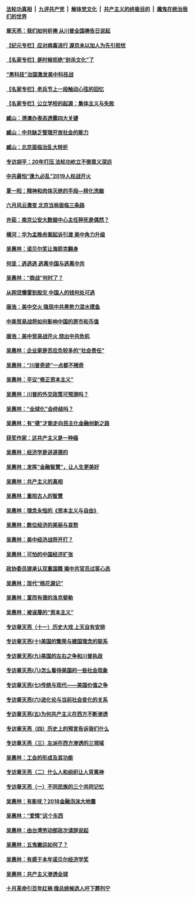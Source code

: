 

####  [法轮功真相](../../../../basic/blob/master/README.md?t=07062131) &nbsp;|&nbsp; [九评共产党](../../../../9ping.md/blob/master/README.md?t=07062131) &nbsp;|&nbsp; [解体党文化](../../../../jtdwh.md/blob/master/README.md?t=07062131)  &nbsp;|&nbsp; [共产主义的终极目的](../../../../gczydzjmd.md/blob/master/README.md?t=07062131) &nbsp;|&nbsp; [魔鬼在统治我们的世界](../../../../mgztzwmdsj.md/blob/master/README.md?t=07062131) 

#### [章天亮：我们如何祈祷 从川普全国祷告日说起](../pages/nsc423/n11944627.md?t=07062131) 

#### [【纪元专栏】应对病毒流行 渥京未以加人为先引担忧](../pages/nsc423/n11875714.md?t=07062131) 

#### [【名家专栏】是时候拒绝“封杀文化”了](../pages/nsc423/n11814093.md?t=07062131) 

#### [“黑科技”治国激发美中科技战](../pages/nsc423/n11638056.md?t=07062131) 

#### [【名家专栏】老兵节上一段触动心弦的回忆](../pages/nsc423/n11646016.md?t=07062131) 

#### [【名家专栏】公立学校的起源：集体主义与失败](../pages/nsc423/n11601833.md?t=07062131) 

#### [臧山：港澳办表态透露四大关键](../pages/nsc423/n11421628.md?t=07062131) 

#### [臧山：中共缺乏管理开放社会的能力](../pages/nsc423/n11407457.md?t=07062131) 

#### [臧山：北京面临治乱大转折](../pages/nsc423/n11406895.md?t=07062131) 

#### [专访胡平：20年打压 法轮功屹立不倒意义深远](../pages/nsc423/n11398800.md?t=07062131) 

#### [中共最怕“逢九必乱”2019人权战开火](../pages/nsc423/n11385248.md?t=07062131) 

#### [夏一阳：精神和肉体灭绝的手段—转化洗脑](../pages/nsc423/n11368250.md?t=07062131) 

#### [六月风云激变 北京当局面临三条路](../pages/nsc423/n11313668.md?t=07062131) 

#### [许茹：南京公安大数据中心主任猝死是偶然？](../pages/nsc423/n11064744.md?t=07062131) 

#### [横河：华为孟晚舟案起诉引渡 美中角力升级](../pages/nsc423/n11027230.md?t=07062131) 

#### [吴惠林：诺贝尔奖让海耶克翻身](../pages/nsc423/n10890049.md?t=07062131) 

#### [何坚：逃逃逃 逃离中国与逃离中共](../pages/nsc423/n10592891.md?t=07062131) 

#### [吴惠林：“商战”何时了？](../pages/nsc423/n10573558.md?t=07062131) 

#### [从网贷爆雷到股灾 中国人的钱何处可逃](../pages/nsc423/n10572800.md?t=07062131) 

#### [唐浩：美中交火 隐现中共黑势力混水摸鱼](../pages/nsc423/n10544040.md?t=07062131) 

#### [中美贸易战将如何影响中国的房市和币值](../pages/nsc423/n10543697.md?t=07062131) 

#### [唐浩：美中贸易战开火 烧出中共危机](../pages/nsc423/n10540126.md?t=07062131) 

#### [吴惠林：企业家是否应负较多的“社会责任”](../pages/nsc423/n10535022.md?t=07062131) 

#### [吴惠林：“川普奇迹”一点都不稀奇](../pages/nsc423/n10512808.md?t=07062131) 

#### [吴惠林：平议“修正资本主义”](../pages/nsc423/n10495724.md?t=07062131) 

#### [吴惠林：川普的外交政策可预测吗？](../pages/nsc423/n10462387.md?t=07062131) 

#### [吴惠林：“全球化”会终结吗？](../pages/nsc423/n10452838.md?t=07062131) 

#### [吴惠林：有“德”才能走向民主化金融创新之路](../pages/nsc423/n10432292.md?t=07062131) 

#### [获奖作家：这共产主义是一种癌](../pages/nsc423/n10431541.md?t=07062131) 

#### [吴惠林：经济学是讲道德的](../pages/nsc423/n10398014.md?t=07062131) 

#### [吴惠林：发挥“金融智慧”，让人生更美好](../pages/nsc423/n10375019.md?t=07062131) 

#### [吴惠林：共产主义的真相](../pages/nsc423/n10351394.md?t=07062131) 

#### [吴惠林：重拾古人的智慧](../pages/nsc423/n10337691.md?t=07062131) 

#### [吴惠林：理念永恒的《资本主义与自由》](../pages/nsc423/n10316274.md?t=07062131) 

#### [吴惠林：数位经济的美丽与哀愁](../pages/nsc423/n10292946.md?t=07062131) 

#### [吴惠林：美中经济战将开打？](../pages/nsc423/n10258825.md?t=07062131) 

#### [吴惠林：可怕的中国经济扩张](../pages/nsc423/n10219147.md?t=07062131) 

#### [政协委员提承认双重国籍 揭中共官员过客心态](../pages/nsc423/n10208809.md?t=07062131) 

#### [吴惠林：现代“桃花源记”](../pages/nsc423/n10185234.md?t=07062131) 

#### [吴惠林：富而有德的洛克斐勒](../pages/nsc423/n10142264.md?t=07062131) 

#### [吴惠林：被诬蔑的“资本主义”](../pages/nsc423/n10124816.md?t=07062131) 

#### [专访章天亮（十一）历史大戏 上天自有安排](../pages/nsc423/n10094905.md?t=07062131) 

#### [专访章天亮(十)美国的繁荣与建国理念的联系](../pages/nsc423/n10094899.md?t=07062131) 

#### [专访章天亮(九)美国的左右之争和川普执政](../pages/nsc423/n10094889.md?t=07062131) 

#### [专访章天亮(八)怎么看待美国的一些社会现象](../pages/nsc423/n10094857.md?t=07062131) 

#### [专访章天亮(七)传统与现代——美国价值之争](../pages/nsc423/n10093140.md?t=07062131) 

#### [专访章天亮(六)进化论与当前社会变化的关系](../pages/nsc423/n10092036.md?t=07062131) 

#### [专访章天亮(五)为何共产主义在西方不断渗透](../pages/nsc423/n10083620.md?t=07062131) 

#### [专访章天亮（四）历史上的预言告诉我们什么](../pages/nsc423/n10083606.md?t=07062131) 

#### [专访章天亮（三）左派在西方渗透的三领域](../pages/nsc423/n10081115.md?t=07062131) 

#### [吴惠林：工会的形成及其功能](../pages/nsc423/n10080633.md?t=07062131) 

#### [专访章天亮（二）什么人和组织让人背离神](../pages/nsc423/n10076637.md?t=07062131) 

#### [专访章天亮（一）不同民族的三个共同记忆](../pages/nsc423/n10074188.md?t=07062131) 

#### [吴惠林：有影呒？2018金融泡沫大地震](../pages/nsc423/n10040534.md?t=07062131) 

#### [吴惠林：“爱情”这个东西](../pages/nsc423/n10019423.md?t=07062131) 

#### [吴惠林：由台湾劳动部政次请辞说起](../pages/nsc423/n9979679.md?t=07062131) 

#### [吴惠林：五鬼搬运如何了？](../pages/nsc423/n9925338.md?t=07062131) 

#### [吴惠林：有感于本年诺贝尔经济学奖](../pages/nsc423/n9871883.md?t=07062131) 

#### [吴惠林：共产主义渗透全球](../pages/nsc423/n9812748.md?t=07062131) 

#### [十月革命引百年红祸 俄总统候选人吁下葬列宁](../pages/nsc423/n9810182.md?t=07062131) 


